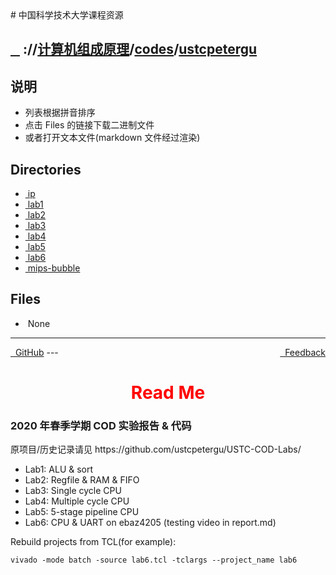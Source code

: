 
<head>
    <meta http-equiv="content-type" content="text/html; charset=utf-8">
    <link rel="stylesheet" href="https://use.fontawesome.com/releases/v5.8.1/css/all.css" integrity="sha384-50oBUHEmvpQ+1lW4y57PTFmhCaXp0ML5d60M1M7uH2+nqUivzIebhndOJK28anvf" crossorigin="anonymous">
    <title> 中国科学技术大学课程资源</title>
</head>
# 中国科学技术大学课程资源

<div>
  <h2>
    <a href="../index.html">&nbsp;&nbsp;<i class="fas fa-backward"></i>&nbsp;</a>
    :/<a href="../../../index.html"><i class="fas fa-home"></i></a>/<a href="../../index.html">计算机组成原理</a>/<a href="../index.html">codes</a>/<a href="index.html">ustcpetergu</a>
  </h2>
</div>

## 说明
- 列表根据拼音排序
- 点击 Files 的链接下载二进制文件
- 或者打开文本文件(markdown 文件经过渲染)

<h2> Directories &nbsp; <a href="https://download-directory.github.io/?url=https://github.com/USTC-Resource/USTC-Course/tree/master/计算机组成原理/codes/ustcpetergu" style="color:red;text-decoration:underline;" target="_black"><i class="fas fa-download"></i></a></h2>

<ul><li><a href="ip/index.html"><i class="fas fa-folder"></i>&nbsp;ip</a></li>
<li><a href="lab1/index.html"><i class="fas fa-folder"></i>&nbsp;lab1</a></li>
<li><a href="lab2/index.html"><i class="fas fa-folder"></i>&nbsp;lab2</a></li>
<li><a href="lab3/index.html"><i class="fas fa-folder"></i>&nbsp;lab3</a></li>
<li><a href="lab4/index.html"><i class="fas fa-folder"></i>&nbsp;lab4</a></li>
<li><a href="lab5/index.html"><i class="fas fa-folder"></i>&nbsp;lab5</a></li>
<li><a href="lab6/index.html"><i class="fas fa-folder"></i>&nbsp;lab6</a></li>
<li><a href="mips-bubble/index.html"><i class="fas fa-folder"></i>&nbsp;mips-bubble</a></li></ul>

## Files
<ul><li><i class="fas fa-meh"></i>&nbsp;None</li></ul>

---
<div style="text-decration:underline;display:inline">
  <a href="https://github.com/USTC-Resource/USTC-Course.git" target="_blank" rel="external"><i class="fab fa-github"></i>&nbsp; GitHub</a>
  <a href="mailto:&#122;huheqin1@gmail.com?subject=反馈与建议" style="float:right" target="_blank" rel="external"><i class="fas fa-envelope"></i>&nbsp; Feedback</a>
</div>
---

<h1 style="color:red;text-align:center;">Read Me</h1>
<h3 id="2020-cod">2020 年春季学期 COD 实验报告 &amp; 代码</h3>
<p>原项目/历史记录请见 https://github.com/ustcpetergu/USTC-COD-Labs/</p>
<ul>
<li>Lab1: ALU &amp; sort</li>
<li>Lab2: Regfile &amp; RAM &amp; FIFO</li>
<li>Lab3: Single cycle CPU</li>
<li>Lab4: Multiple cycle CPU</li>
<li>Lab5: 5-stage pipeline CPU</li>
<li>Lab6: CPU &amp; UART on ebaz4205 (testing video in report.md)</li>
</ul>
<p>Rebuild projects from TCL(for example):</p>
<pre class="codehilite"><code>vivado -mode batch -source lab6.tcl -tclargs --project_name lab6
</code></pre>
